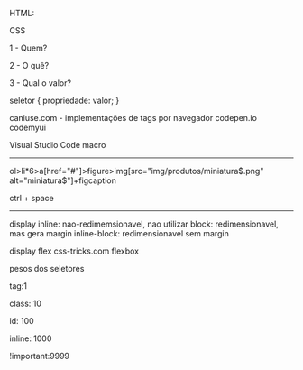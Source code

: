 HTML:

<tag atributo="valor">


CSS

1 - Quem?

2 - O quê?

3 - Qual o valor?

seletor {
    propriedade: valor;
}


caniuse.com - implementações de tags por navegador
codepen.io
codemyui

Visual Studio Code
macro

***********
ol>li*6>a[href="#"]>figure>img[src="img/produtos/miniatura$.png" alt="miniatura$"]+figcaption 

ctrl + space
***********

display 
    inline: nao-redimemsionavel, nao utilizar
    block: redimensionavel, mas gera margin
    inline-block: redimensionavel sem margin


display flex
css-tricks.com flexbox



pesos dos seletores

tag:1

class: 10

id: 100

inline: 1000

!important:9999